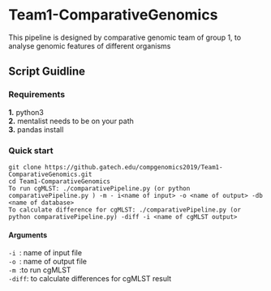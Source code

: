 # Team1-ComparativeGenomics
This pipeline is designed by comparative genomic team of group 1, to analyse genomic features of different organisms <br />
## Script Guidline
### Requirements
**1.** python3  <br />
**2.** mentalist needs to be on your path <br /> 
**3.** pandas install <br /> 
### Quick start
~~~~
git clone https://github.gatech.edu/compgenomics2019/Team1-ComparativeGenomics.git
cd Team1-ComparativeGenomics 
To run cgMLST: ./comparativePipeline.py (or python comparativePipeline.py ) -m - i<name of input> -o <name of output> -db <name of database>
To calculate difference for cgMLST: ./comparativePipeline.py (or python comparativePipeline.py) -diff -i <name of cgMLST output>
~~~~
#### Arguments
`-i `: name of input file <br />
`-o `: name of output file <br />
`-m `:to run cgMLST <br />
`-diff`: to calculate differences for cgMLST result<br />
